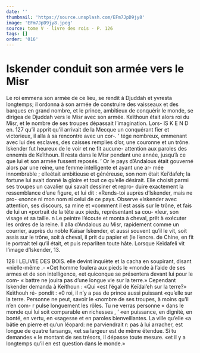 ```yaml
---
date: ''
thumbnail: 'https://source.unsplash.com/EFm7JpD9jy8'
image: 'EFm7JpD9jy8.jpeg'
source: tome V - livre des rois - P. 126
tags: []
order: '016'
---
```


# Iskender conduit son armée vers le Misr

Le roi emmena son armée de ce lieu, se rendit à Djuddah et yvresta longtemps; il ordonna à son armée de construire des vaisseaux et des barques en grand nombre, et le prince, ambitieux de conquérir le monde, se dirigea de Djuddah vers le Misr avec son armée. Keïthoun était alors roi du Misr, et le nombre de ses troupes dépassait l’imagination. Lors-
lS K E N D en. 127 qu’il apprit qu’il arrivait de la Mecque un conquérant
fier et victorieux, il alla à sa rencontre avec un cor-. ’ tége nombreux, emmenant avec lui des esclaves, des caisses remplies d’or, une couronne et un trône. Iskender fut heureux de le voir et ne fit aucune- attention aux paroles des ennemis de Keïthoun. Il resta dans le Misr pendant une année, jusqu’à ce que
lui et son armée fussent reposés. ’
Or le pays d’Andalous était gouverné alors par
une reine, une femme intelligente et ayant une ar- mée innombrable ; elleétait ambitieuse et généreuse,
son nom était Kei’dafeh; la fortune lui avait donné
la gloire et tout ce qu’elle désirait. Elle choisit parmi
ses troupes un cavalier qui savait dessiner et repro- duire exactement la ressemblance d’une figure, et
lui dit : «Rends-toi auprès d’Iskender, mais ne pro-
«nonce ni mon nom ni celui de ce pays. Observe «Iskender avec attention, ses discours, sa mine et «comment il est assis sur le trône, et fais de lui un «portrait de la tête aux pieds, représentant sa cou- «leur, son visage et sa taille. n Le peintre l’écoute et monta à cheval, prêt à exécuter les ordres de la reine. Il alla d’Andalous au Misr, rapidement comme un courrier, auprès du noble Kaïsar Iskender, et aussi souvent qu’il le vit, soit assis sur le trône, soit
à cheval, il prit du papier et (le l’encre. de Chine, en fit le portrait tel qu’il était, et puis reparliten toute hâte. Lorsque Keïdafeli vit l’image d’lskender, 13.

128 I LELlVllE DES BOIS.
elle devint inquiète et la cacha en soupirant, disant «nielle-même .- «Cet homme foulera aux pieds le «monde à l’aide de ses armes et de son intelligence,
«et quiconque se présentera devant lui pour le com-
« battre ne jouira pas d’une longue vie sur la terre.»
Cependant Iskender demanda à Keïthoun : «Qui «est l’égal de Keïdal’eh sur la terre?» Keïthouh ré-
pondit : «0 roi, il n’y a pas de prince aussi puissant «qu’elle sur la terre. Personne ne peut, savoir le «nombre de ses troupes, à moins qu’il n’en com-
r pulse longuement les rôles. Tu ne verras personne « dans le monde qui lui soit comparable en richesses , ’ «en puissance, en dignité, en bonté, en vertu, en «sagesse et en paroles bienveillantes. La ville qu’elle
«a bâtie en pierre et qu’un léopard: ne parviendrait
r: pas à lui arracher, est longue de quatre farsangs, «et sa largeur est de même étendue. Si tu demandes
« le montant de ses trésors, il dépasse toute mesure.
«et il y a longtemps qu’il en est question dans le monde.»

